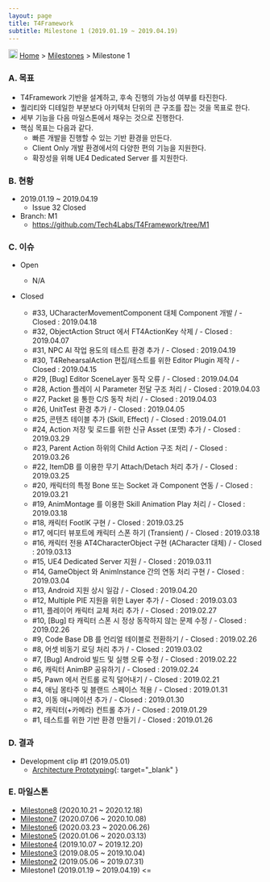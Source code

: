 ```yaml
---
layout: page
title: T4Framework
subtitle: Milestone 1 (2019.01.19 ~ 2019.04.19)
---
```

<img src="https://tech4labs.com/img/Folders2.png" width="18px" height="18px"> [Home](https://tech4labs.com/index) > [Milestones](https://tech4labs.com/T4Framework_Milestones/) > Milestone 1

### A. 목표

- T4Framework 기반을 설계하고, 후속 진행의 가능성 여부를 타진한다.
- 퀄리티와 디테일한 부분보다 아키텍처 단위의 큰 구조를 잡는 것을 목표로 한다.
- 세부 기능을 다음 마일스톤에서 채우는 것으로 진행한다.
- 핵심 목표는 다음과 같다.
  - 빠른 개발을 진행할 수 있는 기반 환경을 만든다.
  - Client Only 개발 환경에서의 다양한 편의 기능을 지원한다.
  - 확장성을 위해 UE4 Dedicated Server 를 지원한다.

### B. 현황

- 2019.01.19 ~ 2019.04.19
  - Issue 32 Closed
- Branch: M1
  - <https://github.com/Tech4Labs/T4Framework/tree/M1>

### C. 이슈

- Open
  - N/A
  
- Closed
  - #33, UCharacterMovementComponent 대체 Component 개발 / - Closed : 2019.04.18
  - #32, ObjectAction Struct 에서 FT4ActionKey 삭제 / - Closed : 2019.04.07
  - #31, NPC AI 작업 용도의 테스트 환경 추가 / - Closed : 2019.04.19
  - #30, T4RehearsalAction 편집/테스트를 위한 Editor Plugin 제작 / - Closed : 2019.04.15
  - #29, [Bug] Editor SceneLayer 동작 오류 / - Closed : 2019.04.04
  - #28, Action 플레이 시 Parameter 전달 구조 처리 / - Closed : 2019.04.03
  - #27, Packet 을 통한 C/S 동작 처리 / - Closed : 2019.04.03
  - #26, UnitTest 환경 추가 / - Closed : 2019.04.05
  - #25, 콘텐츠 테이블 추가 (Skill, Effect) / - Closed : 2019.04.01
  - #24, Action 저장 및 로드를 위한 신규 Asset (포맷) 추가 / - Closed : 2019.03.29
  - #23, Parent Action 하위의 Child Action 구조 처리 / - Closed : 2019.03.26
  - #22, ItemDB 를 이용한 무기 Attach/Detach 처리 추가 / - Closed : 2019.03.25
  - #20, 캐릭터의 특정 Bone 또는 Socket 과 Component 연동 / - Closed : 2019.03.21
  - #19, AnimMontage 를 이용한 Skill Animation Play 처리 / - Closed : 2019.03.18
  - #18, 캐릭터 FootIK 구현 / - Closed : 2019.03.25
  - #17, 에디터 뷰포트에 캐릭터 스폰 하기 (Transient) / - Closed : 2019.03.18
  - #16, 캐릭터 전용 AT4CharacterObject 구현 (ACharacter 대체) / - Closed : 2019.03.13
  - #15, UE4 Dedicated Server 지원 / - Closed : 2019.03.11
  - #14, GameObject 와 AnimInstance 간의 연동 처리 구현 / - Closed : 2019.03.04
  - #13, Android 지원 상시 일감 / - Closed : 2019.04.20
  - #12, Multiple PIE 지원을 위한 Layer 추가 / - Closed : 2019.03.03
  - #11, 플레이어 캐릭터 교체 처리 추가 / - Closed : 2019.02.27
  - #10, [Bug] 타 캐릭터 스폰 시 정상 동작하지 않는 문제 수정 / - Closed : 2019.02.26
  - #9, Code Base DB 를 언리얼 테이블로 전환하기 / - Closed : 2019.02.26
  - #8, 어셋 비동기 로딩 처리 추가 / - Closed : 2019.03.02
  - #7, [Bug] Android 빌드 및 실행 오류 수정 / - Closed : 2019.02.22
  - #6, 캐릭터 AnimBP 공유하기 / - Closed : 2019.02.24
  - #5, Pawn 에서 컨트롤 로직 덜어내기 / - Closed : 2019.02.21
  - #4, 애님 몽타주 및 블랜드 스페이스 적용 / - Closed : 2019.01.31
  - #3, 이동 애니메이션 추가 / - Closed : 2019.01.30
  - #2, 캐릭터(+카메라) 컨트롤 추가 / - Closed : 2019.01.29
  - #1, 테스트를 위한 기반 환경 만들기 / - Closed : 2019.01.26

### D. 결과

- Development clip #1 (2019.05.01)
  - [Architecture Prototyping](https://youtu.be/kq6mi8CEYi0){: target="_blank" }

### E. 마일스톤

- [Milestone8](https://tech4labs.com/T4Framework_Milestone8_Achieved/) (2020.10.21 ~ 2020.12.18)
- [Milestone7](https://tech4labs.com/T4Framework_Milestone7_Achieved/) (2020.07.06 ~ 2020.10.08)
- [Milestone6](https://tech4labs.com/T4Framework_Milestone6_Achieved/) (2020.03.23 ~ 2020.06.26)
- [Milestone5](https://tech4labs.com/T4Framework_Milestone5_Achieved/) (2020.01.06 ~ 2020.03.13)
- [Milestone4](https://tech4labs.com/T4Framework_Milestone4_Achieved/) (2019.10.07 ~ 2019.12.20)
- [Milestone3](https://tech4labs.com/T4Framework_Milestone3_Achieved/) (2019.08.05 ~ 2019.10.04)
- [Milestone2](https://tech4labs.com/T4Framework_Milestone2_Achieved/) (2019.05.06 ~ 2019.07.31)
- Milestone1 (2019.01.19 ~ 2019.04.19) <=
